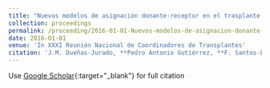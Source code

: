 ```yaml
---
title: "Nuevos modelos de asignación donante-receptor en el trasplante pulmonar"
collection: proceedings
permalink: /proceeding/2016-01-01-Nuevos-modelos-de-asignacion-donante-receptor-en-el-trasplante-pulmonar
date: 2016-01-01
venue: 'In XXXI Reunión Nacional de Coordinadores de Transplantes'
citation: 'J.M. Dueñas-Jurado, **Pedro Antonio Gutiérrez, **F. Santos-Luna, A. Salvatierra-Velázquez, César Hervás-Martínez, &quot;Nuevos modelos de asignación donante-receptor en el trasplante pulmonar.&quot; In XXXI Reunión Nacional de Coordinadores de Transplantes, 2016.'
---
```

Use [Google Scholar](https://scholar.google.com/scholar?q=Nuevos+modelos+de+asignacion+donante+receptor+en+el+trasplante+pulmonar){:target="_blank"} for full citation
